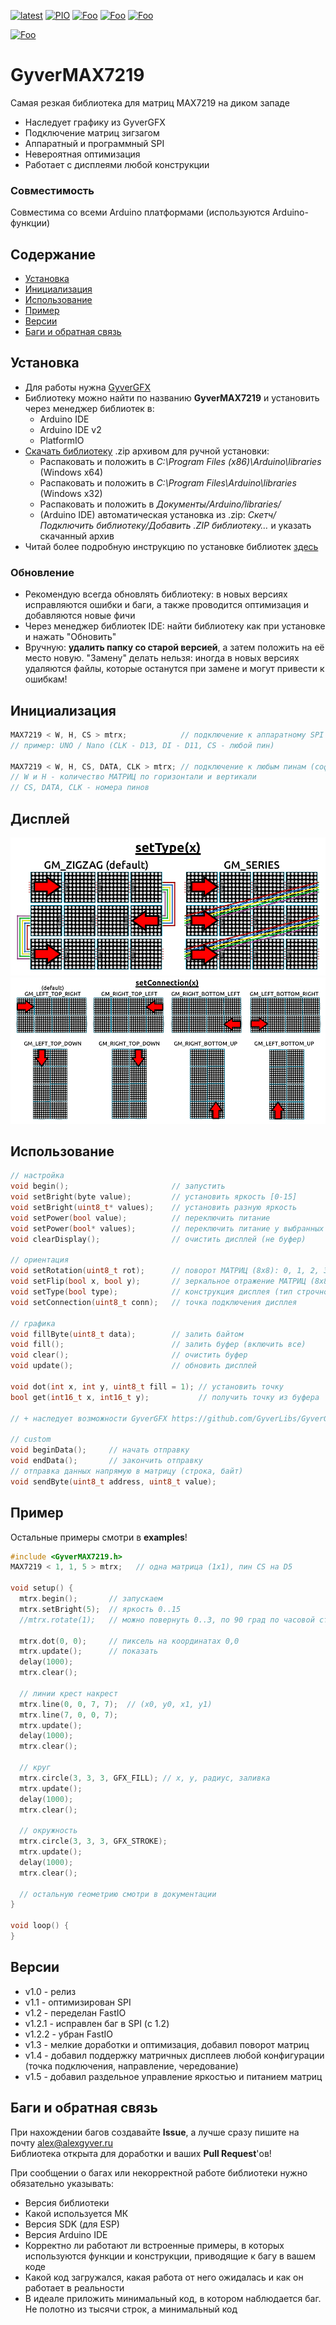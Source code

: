 [![latest](https://img.shields.io/github/v/release/GyverLibs/GyverMAX7219.svg?color=brightgreen)](https://github.com/GyverLibs/GyverMAX7219/releases/latest/download/GyverMAX7219.zip)
[![PIO](https://badges.registry.platformio.org/packages/gyverlibs/library/GyverMAX7219.svg)](https://registry.platformio.org/libraries/gyverlibs/GyverMAX7219)
[![Foo](https://img.shields.io/badge/Website-AlexGyver.ru-blue.svg?style=flat-square)](https://alexgyver.ru/)
[![Foo](https://img.shields.io/badge/%E2%82%BD$%E2%82%AC%20%D0%9D%D0%B0%20%D0%BF%D0%B8%D0%B2%D0%BE-%D1%81%20%D1%80%D1%8B%D0%B1%D0%BA%D0%BE%D0%B9-orange.svg?style=flat-square)](https://alexgyver.ru/support_alex/)
[![Foo](https://img.shields.io/badge/README-ENGLISH-blueviolet.svg?style=flat-square)](https://github-com.translate.goog/GyverLibs/GyverMAX7219?_x_tr_sl=ru&_x_tr_tl=en)  

[![Foo](https://img.shields.io/badge/ПОДПИСАТЬСЯ-НА%20ОБНОВЛЕНИЯ-brightgreen.svg?style=social&logo=telegram&color=blue)](https://t.me/GyverLibs)

# GyverMAX7219
Cамая резкая библиотека для матриц MAX7219 на диком западе
- Наследует графику из GyverGFX
- Подключение матриц зигзагом
- Аппаратный и программный SPI
- Невероятная оптимизация
- Работает с дисплеями любой конструкции

### Совместимость
Совместима со всеми Arduino платформами (используются Arduino-функции)

## Содержание
- [Установка](#install)
- [Инициализация](#init)
- [Использование](#usage)
- [Пример](#example)
- [Версии](#versions)
- [Баги и обратная связь](#feedback)

<a id="install"></a>
## Установка
- Для работы нужна [GyverGFX](https://github.com/GyverLibs/GyverGFX)
- Библиотеку можно найти по названию **GyverMAX7219** и установить через менеджер библиотек в:
    - Arduino IDE
    - Arduino IDE v2
    - PlatformIO
- [Скачать библиотеку](https://github.com/GyverLibs/GyverMAX7219/archive/refs/heads/main.zip) .zip архивом для ручной установки:
    - Распаковать и положить в *C:\Program Files (x86)\Arduino\libraries* (Windows x64)
    - Распаковать и положить в *C:\Program Files\Arduino\libraries* (Windows x32)
    - Распаковать и положить в *Документы/Arduino/libraries/*
    - (Arduino IDE) автоматическая установка из .zip: *Скетч/Подключить библиотеку/Добавить .ZIP библиотеку…* и указать скачанный архив
- Читай более подробную инструкцию по установке библиотек [здесь](https://alexgyver.ru/arduino-first/#%D0%A3%D1%81%D1%82%D0%B0%D0%BD%D0%BE%D0%B2%D0%BA%D0%B0_%D0%B1%D0%B8%D0%B1%D0%BB%D0%B8%D0%BE%D1%82%D0%B5%D0%BA)
### Обновление
- Рекомендую всегда обновлять библиотеку: в новых версиях исправляются ошибки и баги, а также проводится оптимизация и добавляются новые фичи
- Через менеджер библиотек IDE: найти библиотеку как при установке и нажать "Обновить"
- Вручную: **удалить папку со старой версией**, а затем положить на её место новую. "Замену" делать нельзя: иногда в новых версиях удаляются файлы, которые останутся при замене и могут привести к ошибкам!

<a id="init"></a>
## Инициализация

```cpp
MAX7219 < W, H, CS > mtrx;            // подключение к аппаратному SPI
// пример: UNO / Nano (CLK - D13, DI - D11, CS - любой пин)

MAX7219 < W, H, CS, DATA, CLK > mtrx; // подключение к любым пинам (софт SPI)
// W и H - количество МАТРИЦ по горизонтали и вертикали
// CS, DATA, CLK - номера пинов
```

## Дисплей
![setType](/doc/setType.png)
![setConnection](/doc/setConnection.png)

<a id="usage"></a>

## Использование
```cpp
// настройка
void begin();                       // запустить
void setBright(byte value);         // установить яркость [0-15]
void setBright(uint8_t* values);    // установить разную яркость
void setPower(bool value);          // переключить питание
void setPower(bool* values);        // переключить питание у выбранных
void clearDisplay();                // очистить дисплей (не буфер)

// ориентация
void setRotation(uint8_t rot);      // поворот МАТРИЦ (8x8): 0, 1, 2, 3 на 90 град по часовой стрелке
void setFlip(bool x, bool y);       // зеркальное отражение МАТРИЦ (8x8) по x и y
void setType(bool type);            // конструкция дисплея (тип строчности)
void setConnection(uint8_t conn);   // точка подключения дисплея

// графика
void fillByte(uint8_t data);        // залить байтом
void fill();                        // залить буфер (включить все)
void clear();                       // очистить буфер
void update();                      // обновить дисплей

void dot(int x, int y, uint8_t fill = 1); // установить точку
bool get(int16_t x, int16_t y);           // получить точку из буфера

// + наследует возможности GyverGFX https://github.com/GyverLibs/GyverGFX

// custom
void beginData();     // начать отправку
void endData();       // закончить отправку
// отправка данных напрямую в матрицу (строка, байт)
void sendByte(uint8_t address, uint8_t value);
```

<a id="example"></a>
## Пример
Остальные примеры смотри в **examples**!
```cpp
#include <GyverMAX7219.h>
MAX7219 < 1, 1, 5 > mtrx;   // одна матрица (1х1), пин CS на D5

void setup() {
  mtrx.begin();       // запускаем
  mtrx.setBright(5);  // яркость 0..15
  //mtrx.rotate(1);   // можно повернуть 0..3, по 90 град по часовой стрелке

  mtrx.dot(0, 0);     // пиксель на координатах 0,0
  mtrx.update();      // показать
  delay(1000);
  mtrx.clear();

  // линии крест накрест
  mtrx.line(0, 0, 7, 7);  // (x0, y0, x1, y1)
  mtrx.line(7, 0, 0, 7);
  mtrx.update();
  delay(1000);
  mtrx.clear();

  // круг
  mtrx.circle(3, 3, 3, GFX_FILL); // х, у, радиус, заливка
  mtrx.update();
  delay(1000);
  mtrx.clear();

  // окружность
  mtrx.circle(3, 3, 3, GFX_STROKE);
  mtrx.update();
  delay(1000);
  mtrx.clear();

  // остальную геометрию смотри в документации
}

void loop() {
}
```

<a id="versions"></a>
## Версии
- v1.0 - релиз
- v1.1 - оптимизирован SPI
- v1.2 - переделан FastIO
- v1.2.1 - исправлен баг в SPI (с 1.2)
- v1.2.2 - убран FastIO
- v1.3 - мелкие доработки и оптимизация, добавил поворот матриц
- v1.4 - добавил поддержку матричных дисплеев любой конфигурации (точка подключения, направление, чередование)
- v1.5 - добавил раздельное управление яркостью и питанием матриц

<a id="feedback"></a>
## Баги и обратная связь
При нахождении багов создавайте **Issue**, а лучше сразу пишите на почту [alex@alexgyver.ru](mailto:alex@alexgyver.ru)  
Библиотека открыта для доработки и ваших **Pull Request**'ов!

При сообщении о багах или некорректной работе библиотеки нужно обязательно указывать:
- Версия библиотеки
- Какой используется МК
- Версия SDK (для ESP)
- Версия Arduino IDE
- Корректно ли работают ли встроенные примеры, в которых используются функции и конструкции, приводящие к багу в вашем коде
- Какой код загружался, какая работа от него ожидалась и как он работает в реальности
- В идеале приложить минимальный код, в котором наблюдается баг. Не полотно из тысячи строк, а минимальный код
